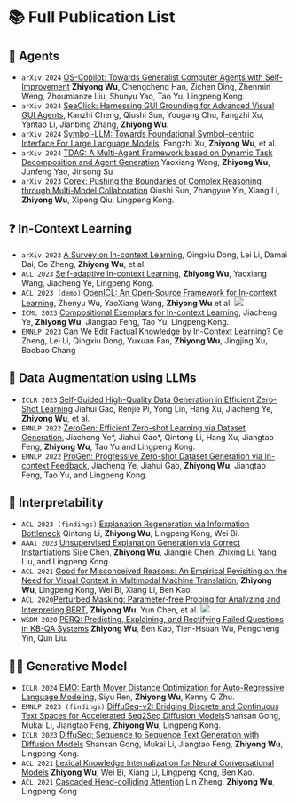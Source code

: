 
# 📚 Full Publication List

## 🤖 Agents
- ``arXiv 2024`` [OS-Copilot: Towards Generalist Computer Agents with Self-Improvement](https://arxiv.org/pdf/2402.07456.pdf) **Zhiyong Wu**, Chengcheng Han, Zichen Ding, Zhenmin Weng, Zhoumianze Liu, Shunyu Yao, Tao Yu, Lingpeng Kong.
- ``arXiv 2024`` [SeeClick: Harnessing GUI Grounding for Advanced Visual GUI Agents](https://arxiv.org/abs/2311.09278), Kanzhi Cheng, Qiushi Sun, Yougang Chu, Fangzhi Xu, Yantao Li, Jianbing Zhang, **Zhiyong Wu**. 
- ``arXiv 2024`` [Symbol-LLM: Towards Foundational Symbol-centric Interface For Large Language Models](https://arxiv.org/abs/2311.09278), Fangzhi Xu, **Zhiyong Wu**, et al.
- ``arXiv 2024`` [TDAG: A Multi-Agent Framework based on Dynamic Task Decomposition and Agent Generation](https://arxiv.org/pdf/2402.10178.pdf) Yaoxiang Wang, **Zhiyong Wu**, Junfeng Yao, Jinsong Su
- ``arXiv 2023`` [Corex: Pushing the Boundaries of Complex Reasoning through Multi-Model Collaboration](https://arxiv.org/abs/2310.00280) Qiushi Sun, Zhangyue Yin, Xiang Li, **Zhiyong Wu**, Xipeng Qiu, Lingpeng Kong.

## ❓ In-Context Learning
- ``arXiv 2023`` [A Survey on In-context Learning](https://arxiv.org/pdf/2301.00234.pdf), Qingxiu Dong, Lei Li, Damai Dai, Ce Zheng, **Zhiyong Wu**, et al.
- ``ACL 2023`` [Self-adaptive In-context Learning](https://arxiv.org/abs/2212.10375), **Zhiyong Wu**, Yaoxiang Wang, Jiacheng Ye, Lingpeng Kong. 
- ``ACL 2023 (demo)`` [OpenICL: An Open-Source Framework for In-context Learning](https://arxiv.org/abs/2303.02913), Zhenyu Wu, YaoXiang Wang, **Zhiyong Wu** et al.  [![](https://img.shields.io/github/stars/Shark-NLP/OpenICL?style=social&label=Code+Stars)](https://github.com/Shark-NLP/OpenICL)
- ``ICML 2023`` [Compositional Exemplars for In-context Learning](https://arxiv.org/abs/2302.05698), Jiacheng Ye, **Zhiyong Wu**, Jiangtao Feng, Tao Yu, Lingpeng Kong. 
- ``EMNLP 2023`` [Can We Edit Factual Knowledge by In-Context Learning?](https://arxiv.org/abs/2305.12740) Ce Zheng, Lei Li, Qingxiu Dong, Yuxuan Fan, **Zhiyong Wu**, Jingjing Xu, Baobao Chang

## 📃 Data Augmentation using LLMs 
- `ICLR 2023` [Self-Guided High-Quality Data Generation in Efficient Zero-Shot Learning](https://arxiv.org/pdf/2303.04132.pdf) Jiahui Gao, Renjie Pi, Yong Lin, Hang Xu, Jiacheng Ye, **Zhiyong Wu**, et al.
- `EMNLP 2022` [ZeroGen: Efficient Zero-shot Learning via Dataset Generation](https://arxiv.org/abs/2202.07922), Jiacheng Ye*, Jiahui Gao*, Qintong Li, Hang Xu, Jiangtao Feng, **Zhiyong Wu**, Tao Yu and Lingpeng Kong. 
- `EMNLP 2022` [ProGen: Progressive Zero-shot Dataset Generation via In-context Feedback](https://arxiv.org/abs/2210.12329), Jiacheng Ye, Jiahui Gao, **Zhiyong Wu**, Jiangtao Feng, Tao Yu, and Lingpeng Kong.

## 🎼 Interpretability
- `ACL 2023 (findings)` [Explanation Regeneration via Information Bottleneck](https://arxiv.org/abs/2212.09603) Qintong Li, **Zhiyong Wu**, Lingpeng Kong, Wei Bi.
- `AAAI 2023` [Unsupervised Explanation Generation via Correct Instantiations](https://arxiv.org/abs/2211.11160) Sijie Chen, **Zhiyong Wu**, Jiangjie Chen, Zhixing Li, Yang Liu, and Lingpeng Kong
- `ACL 2021` [Good for Misconceived Reasons: An Empirical Revisiting on the Need for Visual Context in Multimodal Machine Translation](https://arxiv.org/pdf/2105.14462.pdf), **Zhiyong Wu**, Lingpeng Kong, Wei Bi, Xiang Li, Ben Kao. 
- `ACL 2020`[Perturbed Masking: Parameter-free Probing for Analyzing and Interpreting BERT](https://arxiv.org/abs/2004.14786), **Zhiyong Wu**, Yun Chen, et al. [![](https://img.shields.io/github/stars/LividWo/Perturbed-Masking?style=social&label=Code+Stars)](https://github.com/LividWo/Perturbed-Masking)
- `WSDM 2020` [PERQ: Predicting, Explaining, and Rectifying Failed Questions in KB-QA Systems]() **Zhiyong Wu**, Ben Kao, Tien-Hsuan Wu, Pengcheng Yin, Qun Liu.


## 🧑‍🎨 Generative Model
- ``ICLR 2024`` [EMO: Earth Mover Distance Optimization for Auto-Regressive Language Modeling](https://arxiv.org/abs/2310.04691), Siyu Ren, **Zhiyong Wu**, Kenny Q Zhu.
- ``EMNLP 2023 (findings)`` [DiffuSeq-v2: Bridging Discrete and Continuous Text Spaces for Accelerated Seq2Seq Diffusion Models](https://arxiv.org/abs/2310.05793)Shansan Gong, Mukai Li, Jiangtao Feng, **Zhiyong Wu**, Lingpeng Kong.
- ``ICLR 2023`` [DiffuSeq: Sequence to Sequence Text Generation with Diffusion Models](https://arxiv.org/abs/2210.08933) Shansan Gong, Mukai Li, Jiangtao Feng, **Zhiyong Wu**, Lingpeng Kong.
- `ACL 2021` [Lexical Knowledge Internalization for Neural Conversational Models](https://arxiv.org/abs/2205.01941) **Zhiyong Wu**, Wei Bi, Xiang Li, Lingpeng Kong, Ben Kao.
- ``ACL 2021`` [Cascaded Head-colliding Attention](https://arxiv.org/pdf/2105.14850.pdf) Lin Zheng, **Zhiyong Wu**, Lingpeng Kong
